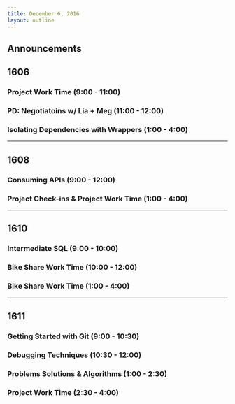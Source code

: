 ```yaml
---
title: December 6, 2016
layout: outline
---
```



## Announcements

## 1606

### Project Work Time (9:00 - 11:00)

### PD: Negotiatoins w/ Lia + Meg (11:00 - 12:00)

### Isolating Dependencies with Wrappers (1:00 - 4:00)

***

## 1608

### Consuming APIs (9:00 - 12:00)

### Project Check-ins & Project Work Time (1:00 - 4:00)

***

## 1610

### Intermediate SQL (9:00 - 10:00)

### Bike Share Work Time (10:00 - 12:00)

### Bike Share Work Time (1:00 - 4:00)

***

## 1611

### Getting Started with Git (9:00 - 10:30)

### Debugging Techniques (10:30 - 12:00)

### Problems Solutions & Algorithms (1:00 - 2:30)

### Project Work Time (2:30 - 4:00)
